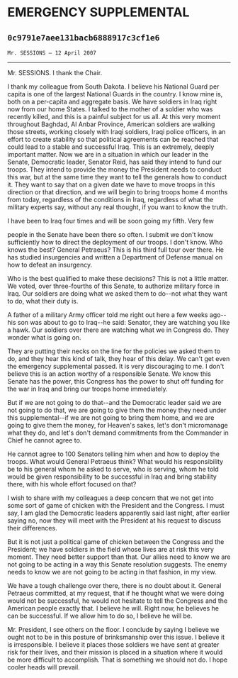 # EMERGENCY SUPPLEMENTAL
## `0c9791e7aee131bacb6888917c3cf1e6`
`Mr. SESSIONS — 12 April 2007`

---


Mr. SESSIONS. I thank the Chair.

I thank my colleague from South Dakota. I believe his National Guard 
per capita is one of the largest National Guards in the country. I know 
mine is, both on a per-capita and aggregate basis. We have soldiers in 
Iraq right now from our home States. I talked to the mother of a 
soldier who was recently killed, and this is a painful subject for us 
all. At this very moment throughout Baghdad, Al Anbar Province, 
American soldiers are walking those streets, working closely with Iraqi 
soldiers, Iraqi police officers, in an effort to create stability so 
that political agreements can be reached that could lead to a stable 
and successful Iraq. This is an extremely, deeply important matter. Now 
we are in a situation in which our leader in the Senate, Democratic 
leader, Senator Reid, has said they intend to fund our troops. They 
intend to provide the money the President needs to conduct this war, 
but at the same time they want to tell the generals how to conduct it. 
They want to say that on a given date we have to move troops in this 
direction or that direction, and we will begin to bring troops home 4 
months from today, regardless of the conditions in Iraq, regardless of 
what the military experts say, without any real thought, if you want to 
know the truth.

I have been to Iraq four times and will be soon going my fifth. Very 
few


people in the Senate have been there so often. I submit we don't know 
sufficiently how to direct the deployment of our troops. I don't know. 
Who knows the best? General Petraeus? This is his third full tour over 
there. He has studied insurgencies and written a Department of Defense 
manual on how to defeat an insurgency.

Who is the best qualified to make these decisions? This is not a 
little matter. We voted, over three-fourths of this Senate, to 
authorize military force in Iraq. Our soldiers are doing what we asked 
them to do--not what they want to do, what their duty is.

A father of a military Army officer told me right out here a few 
weeks ago--his son was about to go to Iraq--he said: Senator, they are 
watching you like a hawk. Our soldiers over there are watching what we 
in Congress do. They wonder what is going on.

They are putting their necks on the line for the policies we asked 
them to do, and they hear this kind of talk, they hear of this delay. 
We can't get even the emergency supplemental passed. It is very 
discouraging to me. I don't believe this is an action worthy of a 
responsible Senate. We know this Senate has the power, this Congress 
has the power to shut off funding for the war in Iraq and bring our 
troops home immediately.

But if we are not going to do that--and the Democratic leader said we 
are not going to do that, we are going to give them the money they need 
under this supplemental--if we are not going to bring them home, and we 
are going to give them the money, for Heaven's sakes, let's don't 
micromanage what they do, and let's don't demand commitments from the 
Commander in Chief he cannot agree to.

He cannot agree to 100 Senators telling him when and how to deploy 
the troops. What would General Petraeus think? What would his 
responsibility be to his general whom he asked to serve, who is 
serving, whom he told would be given responsibility to be successful in 
Iraq and bring stability there, with his whole effort focused on that?

I wish to share with my colleagues a deep concern that we not get 
into some sort of game of chicken with the President and the Congress. 
I must say, I am glad the Democratic leaders apparently said last 
night, after earlier saying no, now they will meet with the President 
at his request to discuss their differences.

But it is not just a political game of chicken between the Congress 
and the President; we have soldiers in the field whose lives are at 
risk this very moment. They need better support than that. Our allies 
need to know we are not going to be acting in a way this Senate 
resolution suggests. The enemy needs to know we are not going to be 
acting in that fashion, in my view.

We have a tough challenge over there, there is no doubt about it. 
General Petraeus committed, at my request, that if he thought what we 
were doing would not be successful, he would not hesitate to tell the 
Congress and the American people exactly that. I believe he will. Right 
now, he believes he can be successful. If we allow him to do so, I 
believe he will be.

Mr. President, I see others on the floor. I conclude by saying I 
believe we ought not to be in this posture of brinksmanship over this 
issue. I believe it is irresponsible. I believe it places those 
soldiers we have sent at greater risk for their lives, and their 
mission is placed in a situation where it would be more difficult to 
accomplish. That is something we should not do. I hope cooler heads 
will prevail.